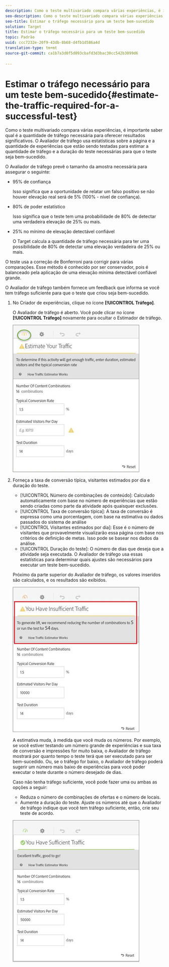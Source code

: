 ```yaml
---
description: Como o teste multivariado compara várias experiências, é importante saber qual é a quantidade de tráfego necessária para oferecer resultados significativos. O Avaliador de tráfego usa estatísticas sobre a página e a quantidade de experiências que estão sendo testadas para estimar a quantidade de tráfego e a duração do teste necessárias para que o teste seja bem-sucedido.
seo-description: Como o teste multivariado compara várias experiências, é importante saber qual é a quantidade de tráfego necessária para oferecer resultados significativos. O Avaliador de tráfego usa estatísticas sobre a página e a quantidade de experiências que estão sendo testadas para estimar a quantidade de tráfego e a duração do teste necessárias para que o teste seja bem-sucedido.
seo-title: Estimar o tráfego necessário para um teste bem-sucedido
solution: Target
title: Estimar o tráfego necessário para um teste bem-sucedido
topic: Padrão
uuid: ccc7232e-20f9-43db-8b68-d4fb1d586a4d
translation-type: tm+mt
source-git-commit: ca1b7a3d0f5d093cbafd3d3bac30cc542b3099d6

---
```



# Estimar o tráfego necessário para um teste bem-sucedido{#estimate-the-traffic-required-for-a-successful-test}

Como o teste multivariado compara várias experiências, é importante saber qual é a quantidade de tráfego necessária para oferecer resultados significativos. O Avaliador de tráfego usa estatísticas sobre a página e a quantidade de experiências que estão sendo testadas para estimar a quantidade de tráfego e a duração do teste necessárias para que o teste seja bem-sucedido.

O Avaliador de tráfego prevê o tamanho da amostra necessária para assegurar o seguinte:

* 95% de confiança

   Isso significa que a oportunidade de relatar um falso positivo se não houver elevação real será de 5% (100% - nível de confiança).
* 80% de poder estatístico

   Isso significa que o teste tem uma probabilidade de 80% de detectar uma verdadeira elevação de 25% ou mais.
* 25% no mínimo de elevação detectável confiável

   O Target calcula a quantidade de tráfego necessária para ter uma possibilidade de 80% de detectar uma elevação verdadeira de 25% ou mais.

O teste usa a correção de Bonferroni para corrigir para várias comparações. Esse método é conhecido por ser conservador, pois é balanceado pela aplicação de uma elevação mínima detectável confiável grande.

O Avaliador de tráfego também fornece um feedback que informa se você tem tráfego suficiente para que o teste que criou seja bem-sucedido.

1. No Criador de experiências, clique no ícone **[!UICONTROL Tráfego]**.

   O Avaliador de tráfego é aberto. Você pode clicar no ícone **[!UICONTROL Tráfego]** novamente para ocultar o Estimador de tráfego.

   ![](assets/estimatorempty.png)

1. Forneça a taxa de conversão típica, visitantes estimados por dia e duração do teste.

   * [!UICONTROL Número de combinações de conteúdo]: Calculado automaticamente com base no número de experiências que estão sendo criadas como parte da atividade após quaisquer exclusões.
   * [!UICONTROL Taxa de conversão típica]: A taxa de conversão é expressa como uma porcentagem, com base na estimativa ou dados passados do sistema de análise
   * [!UICONTROL Visitantes estimados por dia]: Esse é o número de visitantes que provavelmente visualizarão essa página com base nos critérios de definição de metas. Isso pode se basear nos dados da análise.
   * [!UICONTROL Duração do teste]: O número de dias que deseja que a atividade seja executada.
   O Avaliador de tráfego usa essas estatísticas para determinar quais ajustes são necessários para executar um teste bem-sucedido.

   Próximo da parte superior do Avaliador de tráfego, os valores inseridos são calculados, e os resultados são exibidos.

   ![](assets/estimatorinsufficient.png)

   A estimativa muda, à medida que você muda os números. Por exemplo, se você estiver testando um número grande de experiências e sua taxa de conversão e impressões for muito baixa, o Avaliador de tráfego mostrará por quanto tempo o teste terá que ser executado para ser bem-sucedido. Ou, se o tráfego for baixo, o Avaliador de tráfego poderá sugerir um número mais baixo de experiências para você poder executar o teste durante o número desejado de dias.

   Caso não tenha tráfego suficiente, você pode fazer uma ou ambas as opções a seguir:

   * Reduza o número de combinações de ofertas e o número de locais.
   * Aumente a duração do teste.
   Ajuste os números até que o Avaliador de tráfego indique que você tem tráfego suficiente, então, crie seu teste de acordo.

   ![](assets/estimatorok.png)

